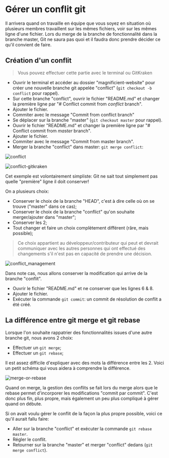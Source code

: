 # Gérer un conflit git

Il arrivera quand on travaille en équipe que vous soyez en situation où plusieurs membres travaillent sur les mêmes fichiers, voir sur les mêmes ligne d'une fichier. Lors du merge de la branche de fonctionnalité dans la branche master, Git ne saura pas quoi et il faudra donc prendre décider ce qu'il convient de faire.

## Création d'un conflit

> Vous pouvez effectuer cette partie avec le terminal ou GitKraken

- Ouvrir le terminal et accéder au dossier "magnificient-website" pour créer une nouvelle branche git appelée "conflict" (`git checkout -b conflict` pour rappel).
- Sur cette branche "conflict", ouvrir le fichier "README.md" et changer la première ligne par "# Conflict commit from *conflict* branch".
- Ajouter le fichier.
- Commiter avec le message "Commit from conflict branch"
- Se déplacer sur la branche "master" (`git checkout master` pour rappel).
- Ouvrir le fichier "README.md" et changer la première ligne par "# Conflict commit from *master* branch".
- Ajouter le fichier.
- Commiter avec le message "Commit from master branch".
- Merger la branche "conflict" dans master: `git merge conflict`:

![conflict](https://user-images.githubusercontent.com/1247388/31576853-3b1d9e9c-b104-11e7-8628-55ae4cba7f1e.png)

![conflict-gitkraken](https://user-images.githubusercontent.com/1247388/31576872-7584d514-b104-11e7-83f0-1223d116f6de.png)

Cet exemple est volontairement simpliste: Git ne sait tout simplement pas quelle "première" ligne il doit conserver!

On a plusieurs choix:
* Conserver le choix de la branche "HEAD", c'est à dire celle où on se trouve ("master" dans ce cas);
* Conserver le choix de la branche "conflict" qu'on souhaite merger/ajouter dans "master";
* Conserver les 2;
* Tout changer et faire un choix complètement différent (râre, mais possible);
 
> Ce choix appartient au développeur/contributeur qui peut et devrait communiquer avec les autres personnes qui ont effectué des changements s'il n'est pas en capacité de prendre une décision.

![conflict_management](https://user-images.githubusercontent.com/1247388/31576911-4c94d0fe-b105-11e7-86ab-c424537a6d96.png)

Dans note cas, nous allons conserver la modification qui arrive de la branche "conflit".
- Ouvrir le fichier "README.md" et ne conserver que les lignes 6 & 8.
- Ajouter le fichier.
- Exécuter la commande `git commit`: un commit de résolution de conflit a été créé.

## La différence entre git merge et git rebase

Lorsque l'on souhaite rappatrier des fonctionnalités issues d'une autre branche git, nous avons 2 choix:
* Effectuer un `git merge`;
* Effectuer un `git rebase`;

Il est assez difficile d'expliquer avec des mots la différence entre les 2. Voici un petit schéma qui vous aidera à comprendre la différence.

![merge-or-rebase](https://user-images.githubusercontent.com/1247388/31576971-57082058-b106-11e7-9650-ab381db195a6.jpg)

Quand on merge, la gestion des conflits se fait lors du merge alors que le rebase permet d'incorporer les modifications "commit par commit". C'est donc plus fin, plus propre, mais également un peu plus compliqué à gérer quand on débute.

Si on avait voulu gérer le conflit de la façon la plus propre possible, voici ce qu'il aurait fallu faire:
* Aller sur la branche "conflict" et exécuter la commande `git rebase master`.
* Régler le conflit.
* Retourner sur la branche "master" et merger "conflict" dedans (`git merge conflict`).

